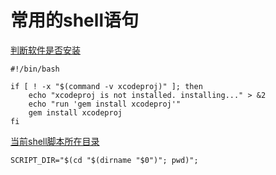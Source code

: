 # 常用的shell语句

[判断软件是否安装](https://blog.csdn.net/baidu_26678247/article/details/103024812)

```
#!/bin/bash

if [ ! -x "$(command -v xcodeproj)" ]; then 
    echo "xcodeproj is not installed. installing..." > &2
    echo "run 'gem install xcodeproj'"
    gem install xcodeproj
fi
```

[当前shell脚本所在目录](https://stackoverflow.com/questions/242538/unix-shell-script-find-out-which-directory-the-script-file-resides)

```
SCRIPT_DIR="$(cd "$(dirname "$0")"; pwd)";
```
